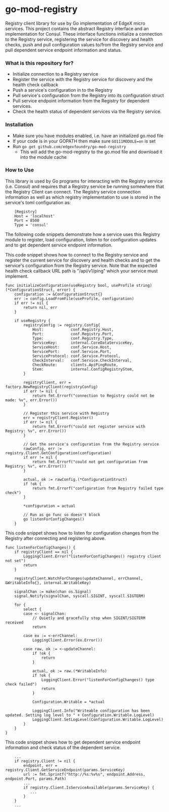 # go-mod-registry
Registry client library for use by Go implementation of EdgeX micro services.  This project contains the abstract Registry interface and an implementation for Consul.
These interface functions initialize a connection to the Registry service, registering the service for discovery and  health checks, push and pull configuration values to/from the Registry service and pull dependent service endpoint information and status.

### What is this repository for? ###
* Initialize connection to a Registry service
* Register the service with the Registry service for discovery and the health check callback
* Push a service's configuration in to the Registry
* Pull service's configuration from the Registry into its configuration struct
* Pull service endpoint information from the Registry for dependent services.
* Check the health status of dependent services via the Registry service.

### Installation ###
* Make sure you have modules enabled, i.e. have an initialized  go.mod file 
* If your code is in your GOPATH then make sure ```GO111MODULE=on``` is set
* Run ```go get github.com/edgexfoundry/go-mod-registry```
    * This will add the go-mod-registry to the go.mod file and download it into the module cache
    
### How to Use ###
This library is used by Go programs for interacting with the Registry service (i.e. Consul) and requires that a Registry service be running somewhere that the Registry Client can connect.  The Registry service connection information as well as which registry implementation to use is stored in the service's toml configuration as:

        [Registry]
        Host = 'localhost'
        Port = 8500
        Type = 'consul'

The following code snippets demonstrate how a service uses this Registry module to register, load configuration, listen to for configuration updates and to get dependent service endpoint information.

This code snippet shows how to connect to the Registry service and register the current service for discovery and health checks and to get the service's configuration from the Registry service. Note that the expected health check callback URL path is "/api/v1/ping" which your service must implement. 
```
func initializeConfiguration(useRegistry bool, useProfile string) (*ConfigurationStruct, error) {
	configuration := &ConfigurationStruct{}
	err := config.LoadFromFile(useProfile, configuration)
	if err != nil {
		return nil, err
	}

    if useRegistry {
        registryConfig := registry.Config{
            Host:            conf.Registry.Host,
            Port:            conf.Registry.Port,
            Type:            conf.Registry.Type,
            ServiceKey:      internal.CoreDataServiceKey,
            ServiceHost:     conf.Service.Host,
            ServicePort:     conf.Service.Port,
            ServiceProtocol: conf.Service.Protocol,
            CheckInterval:   conf.Service.CheckInterval,
            CheckRoute:      clients.ApiPingRoute,
            Stem:            internal.ConfigRegistryStem,
        }

        registryClient, err = factory.NewRegistryClient(registryConfig)
    	if err != nil {
    		return fmt.Errorf("connection to Registry could not be made: %v", err.Error())
    	}
    
    	// Register this service with Registry
    	err = registryClient.Register()
    	if err != nil {
    		return fmt.Errorf("could not register service with Registry: %v", err.Error())
    	}

		// Get the service's configuration from the Registry service
        rawConfig, err := registry.Client.GetConfiguration(configuration)
        if err != nil {
            return fmt.Errorf("could not get configuration from Registry: %v", err.Error())
        }

        actual, ok := rawConfig.(*ConfigurationStruct)
        if !ok {
            return fmt.Errorf("configuration from Registry failed type check")
        }

        *configuration = actual
        
        // Run as go func so doesn't block
        go listenForConfigChanges()
    }
```

This code snippet shows how to listen for configuration changes from the Registry after connecting and registering above.

```
func listenForConfigChanges() {
	if registryClient == nil {
		LoggingClient.Error("listenForConfigChanges() registry client not set")
		return
	}

	registryClient.WatchForChanges(updateChannel, errChannel, &WritableInfo{}, internal.WritableKey)

	signalChan := make(chan os.Signal)
	signal.Notify(signalChan, syscall.SIGINT, syscall.SIGTERM)

	for {
		select {
		case <- signalChan:
			// Quietly and gracefully stop when SIGINT/SIGTERM received
			return

		case ex := <-errChannel:
			LoggingClient.Error(ex.Error())

		case raw, ok := <-updateChannel:
			if !ok {
				return
			}

			actual, ok := raw.(*WritableInfo)
			if !ok {
				LoggingClient.Error("listenForConfigChanges() type check failed")
				return
			}

			Configuration.Writable = *actual

			LoggingClient.Info("Writeable configuration has been updated. Setting log level to " + Configuration.Writable.LogLevel)
			LoggingClient.SetLogLevel(Configuration.Writable.LogLevel)
		}
	}
}
```
This code snippet shows how to get dependent service endpoint information and check status of the dependent service.
```
    ...
    if registry.Client != nil {
        endpoint, err = registry.Client.GetServiceEndpoint(params.ServiceKey)
        url := fmt.Sprintf("http://%s:%v%s", endpoint.Address, endpoint.Port, params.Path)
        ...
        if registry.Client.IsServiceAvailable(params.ServiceKey) {
           ...
        }
    } 
    ...
```